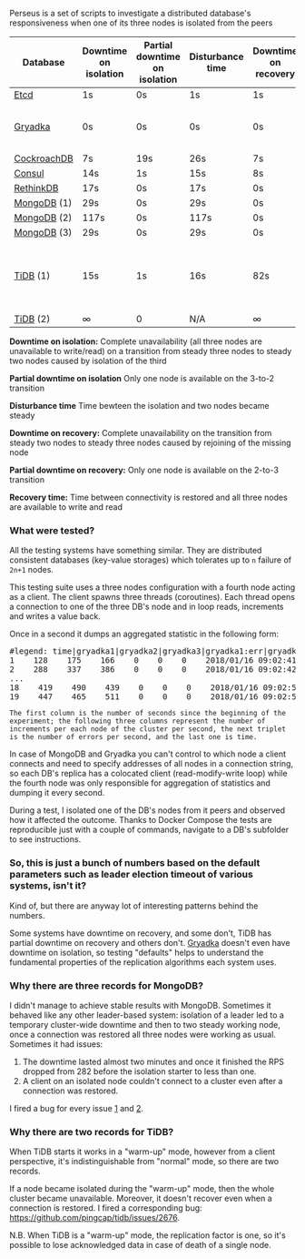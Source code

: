Perseus is a set of scripts to investigate a distributed database's responsiveness when one of its three nodes is isolated from the peers

| Database | Downtime on isolation | Partial downtime on isolation | Disturbance time | Downtime on recovery | Partial downtime on recovery | Recovery time | Version |
| --- | --- | --- | --- | --- | --- | --- | --- |
| [Etcd](https://github.com/rystsov/perseus/tree/master/etcd) | 1s | 0s | 1s | 1s | 0s | 2s | 3.2.13 |
| [Gryadka](https://github.com/rystsov/perseus/tree/master/gryadka) | 0s | 0s | 0s | 0s | 0s | 5s | gryadka: 1.61.8<br/> redis: 4.0.1 |
| [CockroachDB](https://github.com/rystsov/perseus/tree/master/cockroachdb) | 7s | 19s | 26s | 7s | 0s | 13s | 1.1.3 |
| [Consul](https://github.com/rystsov/perseus/tree/master/consul) | 14s | 1s | 15s | 8s | 0s | 10s | 1.0.2 |
| [RethinkDB](https://github.com/rystsov/perseus/tree/master/rethinkdb) | 17s | 0s | 17s | 0s | 0s | 21s | 2.3.6 |
| [MongoDB](https://github.com/rystsov/perseus/tree/master/mongodb) (1) | 29s | 0s | 29s | 0s | 0s | 1s | 3.6.1 |
| [MongoDB](https://github.com/rystsov/perseus/tree/master/mongodb) (2) | 117s | 0s | 117s | 0s | 0s | N/A | 3.6.1 |
| [MongoDB](https://github.com/rystsov/perseus/tree/master/mongodb) (3) | 29s | 0s | 29s | 0s | 0s | N/A | 3.6.1 |
| [TiDB](https://github.com/rystsov/perseus/tree/master/tidb) (1) | 15s | 1s | 16s | 82s | 8s | 114s | PD: 1.1.0<br/>KV: 1.0.1<br/>DB: 1.1.0 |
| [TiDB](https://github.com/rystsov/perseus/tree/master/tidb) (2) | &#8734; | 0 | N/A | &#8734; | 0 | N/A | same |

**Downtime on isolation:** Complete unavailability (all three nodes are unavailable to write/read) on a transition from steady three nodes to steady two nodes caused by isolation of the third

**Partial downtime on isolation** Only one node is available on the 3-to-2 transition

**Disturbance time** Time bewteen the isolation and two nodes became steady

**Downtime on recovery:** Complete unavailability on the transition from steady two nodes to steady three nodes caused by rejoining of the missing node

**Partial downtime on recovery:** Only one node is available on the 2-to-3 transition

**Recovery time:** Time between connectivity is restored and all three nodes are available to write and read

### What were tested?

All the testing systems have something similar. They are distributed consistent databases (key-value storages) which tolerates up to `n` failure of `2n+1` nodes. 

This testing suite uses a three nodes configuration with a fourth node acting as a client. The client spawns three threads (coroutines). Each thread opens a connection to one of the three DB's node and in loop reads, increments and writes a value back.

Once in a second it dumps an aggregated statistic in the following form:

<pre>#legend: time|gryadka1|gryadka2|gryadka3|gryadka1:err|gryadka2:err|gryadka3:err
1    128    175    166    0    0    0    2018/01/16 09:02:41
2    288    337    386    0    0    0    2018/01/16 09:02:42
...
18    419    490    439    0    0    0    2018/01/16 09:02:58
19    447    465    511    0    0    0    2018/01/16 09:02:59</pre>

    The first column is the number of seconds since the beginning of the experiment; the following three columns represent the number of increments per each node of the cluster per second, the next triplet is the number of errors per second, and the last one is time.

In case of MongoDB and Gryadka you can't control to which node a client connects and need to specify addresses of all nodes in a connection string, so each DB's replica has a colocated client (read-modify-write loop) while the fourth node was only responsible for aggregation of statistics and dumping it every second.

During a test, I isolated one of the DB's nodes from it peers and observed how it affected the outcome. Thanks to Docker Compose the tests are reproducible just with a couple of commands, navigate to a DB's subfolder to see instructions.

### So, this is just a bunch of numbers based on the default parameters such as leader election timeout of various systems, isn't it?

Kind of, but there are anyway lot of interesting patterns behind the numbers.

Some systems have downtime on recovery, and some don't, TiDB has partial downtime on recovery and others don't. [Gryadka](https://github.com/gryadka/js) doesn't even have downtime on isolation, so testing "defaults" helps to understand the fundamental properties of the replication algorithms each system uses.

### Why there are three records for MongoDB?

I didn't manage to achieve stable results with MongoDB. Sometimes it behaved like any other leader-based system: isolation of a leader led to a temporary cluster-wide downtime and then to two steady working node, once a connection was restored all three nodes were working as usual. Sometimes it had issues:

  1. The downtime lasted almost two minutes and once it finished the RPS dropped from 282 before the isolation starter to less than one.
  2. A client on an isolated node couldn't connect to a cluster even after a connection was restored.

I fired a bug for every issue [1](https://jira.mongodb.org/browse/SERVER-32703) and [2](https://jira.mongodb.org/browse/SERVER-32699).

### Why there are two records for TiDB?

When TiDB starts it works in a "warm-up" mode, however from a client perspective, it's indistinguishable from "normal" mode, so there are two records.

If a node became isolated during the "warm-up" mode, then the whole cluster became unavailable. Moreover, it doesn't recover even when a connection is restored. I fired a corresponding bug: https://github.com/pingcap/tidb/issues/2676.

N.B. When TiDB is a "warm-up" mode, the replication factor is one, so it's possible to lose acknowledged data in case of death of a single node.